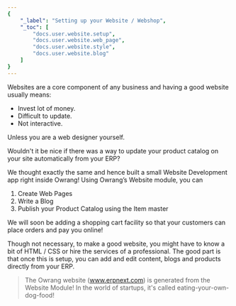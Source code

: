 ```yaml
---
{
	"_label": "Setting up your Website / Webshop",
	"_toc": [
		"docs.user.website.setup",
		"docs.user.website.web_page",
		"docs.user.website.style",
		"docs.user.website.blog"
	]
}
---
```

Websites are a core component of any business and having a good website usually means:

- Invest lot of money.
- Difficult to update.
- Not interactive.

Unless you are a web designer yourself. 

Wouldn't it be nice if there was a way to update your product catalog on your site automatically from your ERP? 

We thought exactly the same and hence built a small Website Development app right inside Owrang! Using Owrang’s Website module, you can

1. Create Web Pages
1. Write a Blog
1. Publish your Product Catalog using the Item master

We will soon be adding a shopping cart facility so that your customers can place orders and pay you online!

Though not necessary, to make a good website, you might have to know a bit of HTML / CSS or hire the services of a professional. The good part is that once this is setup, you can add and edit content, blogs and products directly from your ERP.

> The Owrang website (www.erpnext.com) is generated from the Website Module! In the world of startups, it's called eating-your-own-dog-food!